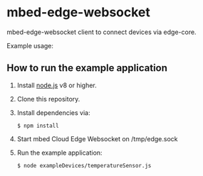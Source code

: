 # mbed-edge-websocket
mbed-edge-websocket client to connect devices via edge-core.

Example usage:

## How to run the example application

1. Install [node.js](https://nodejs.org/en/) v8 or higher.
1. Clone this repository.
1. Install dependencies via:

    ```
    $ npm install
    ```

1. Start mbed Cloud Edge Websocket on /tmp/edge.sock

1. Run the example application:

    ```
    $ node exampleDevices/temperatureSensor.js
    ```
